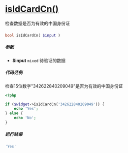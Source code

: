[isIdCardCn()](http://twinh.github.com/widget/api/isIdCardCn)
=============================================================

检查数据是否为有效的中国身份证

### 
```php
bool isIdCardCn( $input )
```

##### 参数
* **$input** `mixed` 待验证的数据

##### 代码范例
检查15位数字"342622840209049"是否为有效的中国身份证
```php
<?php

if ($widget->isIdCardCn('342622840209049')) {
    echo 'Yes';
} else {
    echo 'No';
}
```
##### 运行结果
```php
'Yes'
```
